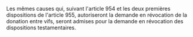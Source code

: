   
Les mêmes causes qui, suivant l'article 954 et les deux premières dispositions de l'article 955, autoriseront la demande en révocation de la donation entre vifs, seront admises pour la demande en révocation des dispositions testamentaires.  

  
